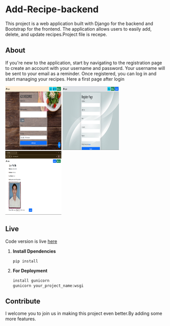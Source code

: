 # Add-Recipe-backend

This project is a web application built with Django for the backend and Bootstrap for the frontend. The application allows users to easily add, delete, and update recipes.Project file is recepe.

## About
If you're new to the application, start by navigating to the registration page to create an account with your username and password. Your username will be sent to your email as a reminder. Once registered, you can log in and start managing your recipes.
Here a first page after login

<img src="home/Add_recepie.png" alt="Image 1" width="35%" height="200" style="display;">
<img src="home/register.png" alt="Image 1" width="35%" height="200" style="display;">

<img src="home/profile.png" alt="Image 1" width="35%" height="200" style="display;">


## Live 
Code version is live [here](https://add-recipe-backend1.onrender.com/)


1. **Install Dpendencies**
   
   ```
   pip install
   ```
3. **For Deployment**

   ```
   install gunicorn
   gunicorn your_project_name:wsgi
   ```
## Contribute

I welcome you to join us in making this project even better.By adding some more features.
   
